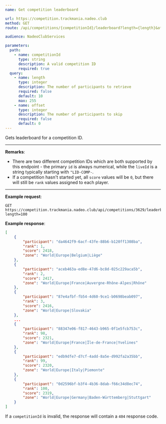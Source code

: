 ```yaml
---
name: Get competition leaderboard

url: https://competition.trackmania.nadeo.club
method: GET
route: /api/competitions/{competitionId}/leaderboard?length={length}&offset={offset}

audience: NadeoClubServices

parameters:
  path:
    - name: competitionId
      type: string
      description: A valid competition ID
      required: true
  query:
    - name: length
      type: integer
      description: The number of participants to retrieve
      required: false
      default: 10
      max: 255
    - name: offset
      type: integer
      description: The number of participants to skip
      required: false
      default: 0
---
```


Gets leaderboard for a competition ID.

---

**Remarks**:
- There are two different competition IDs which are both supported by this endpoint - the primary `id` is always numerical, while the `liveId` is a string typically starting with `"LID-COMP-`.
- If a competition hasn't started yet, all `score` values will be `0`, but there will still be `rank` values assigned to each player.

---

**Example request**:
```plain
GET https://competition.trackmania.nadeo.club/api/competitions/3629/leaderboard?length=100
```

**Example response**:
```json
[
    {
        "participant": "da4642f9-6acf-43fe-88b6-b120ff1308ba",
        "rank": 1,
        "score": 2418,
        "zone": "World|Europe|Belgium|Liège"
    },
    {
        "participant": "aceb463a-ed8e-47d6-bc8d-025c229aca5b",
        "rank": 2,
        "score": 2417,
        "zone": "World|Europe|France|Auvergne-Rhône-Alpes|Rhône"
    },
    {
        "participant": "87e4afbf-fb54-4d60-9ce1-b0698beab097",
        "rank": 3,
        "score": 2416,
        "zone": "World|Europe|Slovakia"
    },
    ...
    {
        "participant": "88347e06-f817-4643-b965-0f1e5fcb753c",
        "rank": 98,
        "score": 2321,
        "zone": "World|Europe|France|Île-de-France|Yvelines"
    },
    {
        "participant": "edb9dfe7-d7cf-4add-8a5e-d992fa2a35bb",
        "rank": 99,
        "score": 2320,
        "zone": "World|Europe|Italy|Piemonte"
    },
    {
        "participant": "0d2596bf-b3f4-4b36-8dab-f66c34d8ec74",
        "rank": 100,
        "score": 2319,
        "zone": "World|Europe|Germany|Baden-Württemberg|Stuttgart"
    }
]
```

If a `competitionId` is invalid, the response will contain a `404` response code.
